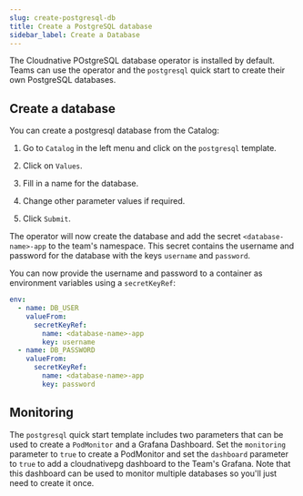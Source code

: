 ```yaml
---
slug: create-postgresql-db
title: Create a PostgreSQL database
sidebar_label: Create a Database
---
```


The Cloudnative POstgreSQL database operator is installed by default. Teams can use the operator and the `postgresql` quick start to create their own PostgreSQL databases.

## Create a database

You can create a postgresql database from the Catalog:

1. Go to `Catalog` in the left menu and click on the `postgresql` template.

2. Click on `Values`.

3. Fill in a name for the database.

4. Change other parameter values if required.

5. Click `Submit`.

The operator will now create the database and add the secret `<database-name>-app` to the team's namespace. This secret contains the username and password for the database with the keys `username` and `password`.

You can now provide the username and password to a container as environment variables using a `secretKeyRef`:

```yaml
env:
  - name: DB_USER
    valueFrom:
      secretKeyRef:
        name: <database-name>-app
        key: username
  - name: DB_PASSWORD
    valueFrom:
      secretKeyRef:
        name: <database-name>-app
        key: password
```

## Monitoring

The `postgresql` quick start template includes two parameters that can be used to create a `PodMonitor` and a Grafana Dashboard. Set the `monitoring` parameter to `true` to create a PodMonitor and set the `dashboard` parameter to `true` to add a cloudnativepg dashboard to the Team's Grafana. Note that this dashboard can be used to monitor multiple databases so you'll just need to create it once.
